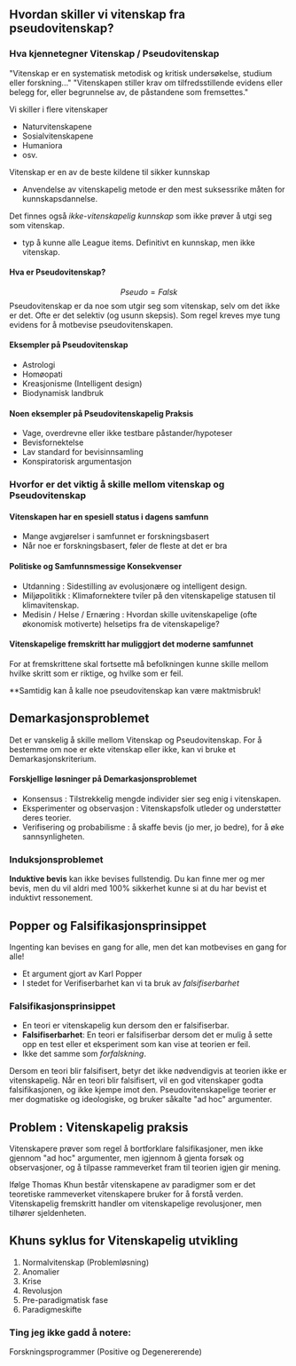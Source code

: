 
## Hvordan skiller vi vitenskap fra pseudovitenskap?

### Hva kjennetegner Vitenskap / Pseudovitenskap

"Vitenskap er en systematisk metodisk og kritisk undersøkelse, studium eller forskning..." "Vitenskapen stiller krav om tilfredsstillende evidens eller belegg for, eller begrunnelse av, de påstandene som fremsettes."

Vi skiller i flere vitenskaper
* Naturvitenskapene
* Sosialvitenskapene
* Humaniora
* osv.

Vitenskap er en av de beste kildene til sikker kunnskap
* Anvendelse av vitenskapelig metode er den mest suksessrike måten for kunnskapsdannelse.

Det finnes også *ikke-vitenskapelig kunnskap* som ikke prøver å utgi seg som vitenskap. 
- typ å kunne alle League items. Definitivt en kunnskap, men ikke vitenskap.

#### Hva er Pseudovitenskap?

$$Pseudo = Falsk$$
Pseudovitenskap er da noe som utgir seg som vitenskap, selv om det ikke er det. Ofte er det selektiv (og usunn skepsis). Som regel kreves mye tung evidens for å motbevise pseudovitenskapen.

#### Eksempler på Pseudovitenskap
* Astrologi
* Homøopati
* Kreasjonisme (Intelligent design)
* Biodynamisk landbruk

#### Noen eksempler på Pseudovitenskapelig Praksis
- Vage, overdrevne eller ikke testbare påstander/hypoteser
- Bevisfornektelse
- Lav standard for bevisinnsamling
- Konspiratorisk argumentasjon


### Hvorfor er det viktig å skille mellom vitenskap og Pseudovitenskap

#### Vitenskapen har en spesiell status i dagens samfunn
- Mange avgjørelser i samfunnet er forskningsbasert
- Når noe er forskningsbasert, føler de fleste at det er bra

#### Politiske og Samfunnsmessige Konsekvenser
- Utdanning : Sidestilling av evolusjonære og intelligent design.
- Miljøpolitikk : Klimafornektere tviler på den vitenskapelige statusen til klimavitenskap.
- Medisin / Helse / Ernæring : Hvordan skille uvitenskapelige (ofte økonomisk motiverte) helsetips fra de vitenskapelige?

#### Vitenskapelige fremskritt har muliggjort det moderne samfunnet
For at fremskrittene skal fortsette må befolkningen kunne skille mellom hvilke skritt som er riktige, og hvilke som er feil.

**Samtidig kan å kalle noe pseudovitenskap kan være maktmisbruk!

## Demarkasjonsproblemet

Det er vanskelig å skille mellom Vitenskap og Pseudovitenskap. For å bestemme om noe er ekte vitenskap eller ikke, kan vi bruke et Demarkasjonskriterium.
#### Forskjellige løsninger på Demarkasjonsproblemet
- Konsensus : Tilstrekkelig mengde individer sier seg enig i vitenskapen.
- Eksperimenter og observasjon : Vitenskapsfolk utleder og understøtter deres teorier.
- Verifisering og probabilisme : å skaffe bevis (jo mer, jo bedre), for å øke sannsynligheten.

### Induksjonsproblemet

**Induktive bevis** kan ikke bevises fullstendig. Du kan finne mer og mer bevis, men du vil aldri med 100% sikkerhet kunne si at du har bevist et induktivt ressonement.

## Popper og Falsifikasjonsprinsippet
Ingenting kan bevises en gang for alle, men det kan motbevises en gang for alle!
- Et argument gjort av Karl Popper
- I stedet for Verifiserbarhet kan vi ta bruk av *falsifiserbarhet*

### Falsifikasjonsprinsippet
- En teori er vitenskapelig kun dersom den er falsifiserbar.
- **Falsifiserbarhet**: En teori er falsifiserbar dersom det er mulig å sette opp en test eller et eksperiment som kan vise at teorien er feil.
- Ikke det samme som *forfalskning*.

Dersom en teori blir falsifisert, betyr det ikke nødvendigvis at teorien ikke er vitenskapelig. Når en teori blir falsifisert, vil en god vitenskaper godta falsifikasjonen, og ikke kjempe imot den.
Pseudovitenskapelige teorier er mer dogmatiske og ideologiske, og bruker såkalte "ad hoc" argumenter.

## Problem : Vitenskapelig praksis

Vitenskapere prøver som regel å bortforklare falsifikasjoner, men ikke gjennom "ad hoc" argumenter, men igjennom å gjenta forsøk og observasjoner, og å tilpasse rammeverket fram til teorien igjen gir mening.

Ifølge Thomas Khun består vitenskapene av paradigmer som er det teoretiske rammeverket vitenskapere bruker for å forstå verden. Vitenskapelig fremskritt handler om vitenskapelige revolusjoner, men tilhører sjeldenheten.

## Khuns syklus for Vitenskapelig utvikling

1. Normalvitenskap (Problemløsning)
2. Anomalier
3. Krise
4. Revolusjon
5. Pre-paradigmatisk fase
6. Paradigmeskifte

### Ting jeg ikke gadd å notere:

Forskningsprogrammer (Positive og Degenererende)